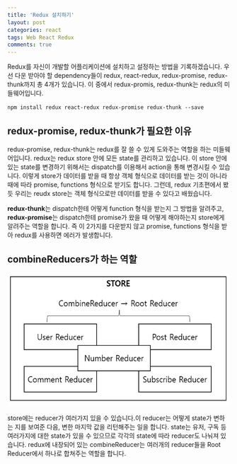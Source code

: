 ```yaml
---
title: 'Redux 설치하기'
layout: post
categories: react
tags: Web React Redux
comments: true
---
```


Redux를 자신이 개발할 어플리케이션에 설치하고 설정하는 방법을 기록하겠습니다. 우선 다운 받아야 할 dependency들이 redux, react-redux, redux-promise, redux-thunk까지 총 4개가 있습니다. 이 중에서 redux-promis, redux-thunk는 redux의 미들웨어입니다.
```
npm install redux react-redux redux-promise redux-thunk --save
```
## redux-promise, redux-thunk가 필요한 이유
redux-promise, redux-thunk는 redux를 잘 쓸 수 있게 도와주는 역할을 하는 미들웨어입니다. redux는 redux store 안에 모든 state를 관리하고 있습니다. 이 store 안에 있는 state를 변경하기 위해서는 dispatch를 이용해서 action을 통해 변경시킬 수 있습니다. 이렇게 store가 데이터를 받을 때 항상 객체 형식으로 데이터를 받는 것이 아니라 때에 따라 promise, functions 형식으로 받기도 합니다. 그런데, redux 기초편에서 봤듯 우리는 reudx store는 객체 형식으로만 데이터를 받을 수 있다고 배웠습니다.

**redux-thunk**는 dispatch한테 어떻게 function 형식을 받는지 그 방법을 알려주고, **redux-promise**는 dispatch한테 promise가 왔을 때 어떻게 해야하는지 store에게 알려주는 역할을 합니다. 즉 이 2가지를 다운받지 않고 promise, functions 형식을 받아 redux를 사용하면 에러가 발생합니다.

## combineReducers가 하는 역할
<p align="center"><img src="/assets\img/combine-reducer.PNG" height="300px" width="500px"></p>
store에는 reducer가 여러가지 있을 수 있습니다.이 reducer는 어떻게 state가 변하는 지를 보여준 다음, 변한 마지막 값을 리턴해주는 일을 합니다.
state는 유저, 구독 등 여러가지에 대한 state가 있을 수 있으므로 각각의 state에 따라 reducer도 나눠져 있습니다. redux에 내장되어 있는 combineReducer는 여러개의 reducer들을 Root Reducer에서 하나로 합쳐주는 역할을 합니다.

<!--author-->